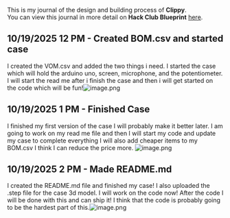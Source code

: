 <!--
  ===================    !!READ THIS NOTICE!!   ====================
  DO NOT edit this file manually. Your changes WILL BE OVERWRITTEN!
  This journal is auto generated and updated by Hack Club Blueprint.
  To edit this file, please edit your journal entries on Blueprint.
  ==================================================================
-->

This is my journal of the design and building process of **Clippy**.  
You can view this journal in more detail on **Hack Club Blueprint** [here](https://blueprint.hackclub.com/projects/764).


## 10/19/2025 12 PM - Created BOM.csv and started case  

I created the VOM.csv and added the two things i need. I started the case which will hold the arduino uno, screen, microphone, and the potentiometer. I will start the read me after i finish the case and then i will get started on the code which will be fun!![image.png](https://blueprint.hackclub.com/user-attachments/blobs/proxy/eyJfcmFpbHMiOnsiZGF0YSI6MzQ5MywicHVyIjoiYmxvYl9pZCJ9fQ==--6c1ab0dc6dcb40eb70ea85667d0b9ea191ca3116/image.png)
  

## 10/19/2025 1 PM - Finished Case  

I finished my first version of the case I will probably make it better later. I am going to work on my read me file and then I will start my code and update my case to complete everything I will also add cheaper items to my BOM.csv I think I can reduce the price more.
![image.png](https://blueprint.hackclub.com/user-attachments/blobs/proxy/eyJfcmFpbHMiOnsiZGF0YSI6MzUzNiwicHVyIjoiYmxvYl9pZCJ9fQ==--92e1548024dd0fad2184366c6d8a21e69f7ecd11/image.png)
   

## 10/19/2025 2 PM - Made README.md  

I created the README.md file and finished my case! I also uploaded the .step file for the case 3d model. I will work on the code now! After the code I will be done with this and can ship it! I think that the code is probably going to be the hardest part of this.![image.png](https://blueprint.hackclub.com/user-attachments/blobs/proxy/eyJfcmFpbHMiOnsiZGF0YSI6MzU1MiwicHVyIjoiYmxvYl9pZCJ9fQ==--96ef67d64dd0cff751b4d2a27a48102a858159a8/image.png)
  

